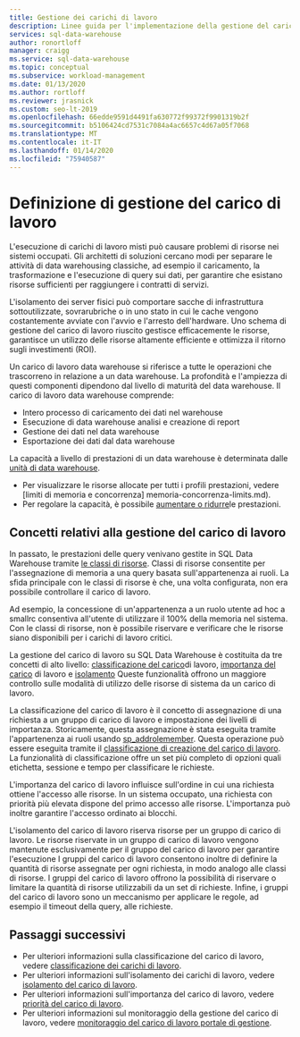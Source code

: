 ```yaml
---
title: Gestione dei carichi di lavoro
description: Linee guida per l'implementazione della gestione del carico di lavoro in Azure SQL Data Warehouse.
services: sql-data-warehouse
author: ronortloff
manager: craigg
ms.service: sql-data-warehouse
ms.topic: conceptual
ms.subservice: workload-management
ms.date: 01/13/2020
ms.author: rortloff
ms.reviewer: jrasnick
ms.custom: seo-lt-2019
ms.openlocfilehash: 66edde9591d4491fa630772f99372f9901319b2f
ms.sourcegitcommit: b5106424cd7531c7084a4ac6657c4d67a05f7068
ms.translationtype: MT
ms.contentlocale: it-IT
ms.lasthandoff: 01/14/2020
ms.locfileid: "75940587"
---
```

# <a name="what-is-workload-management"></a>Definizione di gestione del carico di lavoro

L'esecuzione di carichi di lavoro misti può causare problemi di risorse nei sistemi occupati.  Gli architetti di soluzioni cercano modi per separare le attività di data warehousing classiche, ad esempio il caricamento, la trasformazione e l'esecuzione di query sui dati, per garantire che esistano risorse sufficienti per raggiungere i contratti di servizi.  

L'isolamento dei server fisici può comportare sacche di infrastruttura sottoutilizzate, sovrarubriche o in uno stato in cui le cache vengono costantemente avviate con l'avvio e l'arresto dell'hardware.  Uno schema di gestione del carico di lavoro riuscito gestisce efficacemente le risorse, garantisce un utilizzo delle risorse altamente efficiente e ottimizza il ritorno sugli investimenti (ROI).

Un carico di lavoro data warehouse si riferisce a tutte le operazioni che trascorreno in relazione a un data warehouse. La profondità e l'ampiezza di questi componenti dipendono dal livello di maturità del data warehouse.  Il carico di lavoro data warehouse comprende: 
- Intero processo di caricamento dei dati nel warehouse 
- Esecuzione di data warehouse analisi e creazione di report
- Gestione dei dati nel data warehouse 
- Esportazione dei dati dal data warehouse

La capacità a livello di prestazioni di un data warehouse è determinata dalle [unità di data warehouse](what-is-a-data-warehouse-unit-dwu-cdwu.md).
- Per visualizzare le risorse allocate per tutti i profili prestazioni, vedere [limiti di memoria e concorrenza] memoria-concorrenza-limits.md).
- Per regolare la capacità, è possibile [aumentare o ridurre](quickstart-scale-compute-portal.md)le prestazioni.


## <a name="workload-management-concepts"></a>Concetti relativi alla gestione del carico di lavoro
In passato, le prestazioni delle query venivano gestite in SQL Data Warehouse tramite [le classi di risorse](resource-classes-for-workload-management.md).  Classi di risorse consentite per l'assegnazione di memoria a una query basata sull'appartenenza ai ruoli.  La sfida principale con le classi di risorse è che, una volta configurata, non era possibile controllare il carico di lavoro.  

Ad esempio, la concessione di un'appartenenza a un ruolo utente ad hoc a smallrc consentiva all'utente di utilizzare il 100% della memoria nel sistema.  Con le classi di risorse, non è possibile riservare e verificare che le risorse siano disponibili per i carichi di lavoro critici.

La gestione del carico di lavoro su SQL Data Warehouse è costituita da tre concetti di alto livello: [classificazione del carico](sql-data-warehouse-workload-classification.md)di lavoro, [importanza del carico](sql-data-warehouse-workload-importance.md) di lavoro e [isolamento](sql-data-warehouse-workload-isolation.md)  Queste funzionalità offrono un maggiore controllo sulle modalità di utilizzo delle risorse di sistema da un carico di lavoro.

La classificazione del carico di lavoro è il concetto di assegnazione di una richiesta a un gruppo di carico di lavoro e impostazione dei livelli di importanza.  Storicamente, questa assegnazione è stata eseguita tramite l'appartenenza ai ruoli usando [sp_addrolemember](https://docs.microsoft.com/azure/sql-data-warehouse/resource-classes-for-workload-management#change-a-users-resource-class).  Questa operazione può essere eseguita tramite il [classificazione di creazione del carico di lavoro](https://docs.microsoft.com/sql/t-sql/statements/create-workload-classifier-transact-sql).  La funzionalità di classificazione offre un set più completo di opzioni quali etichetta, sessione e tempo per classificare le richieste.

L'importanza del carico di lavoro influisce sull'ordine in cui una richiesta ottiene l'accesso alle risorse.  In un sistema occupato, una richiesta con priorità più elevata dispone del primo accesso alle risorse.  L'importanza può inoltre garantire l'accesso ordinato ai blocchi. 

L'isolamento del carico di lavoro riserva risorse per un gruppo di carico di lavoro.  Le risorse riservate in un gruppo di carico di lavoro vengono mantenute esclusivamente per il gruppo del carico di lavoro per garantire l'esecuzione  I gruppi del carico di lavoro consentono inoltre di definire la quantità di risorse assegnate per ogni richiesta, in modo analogo alle classi di risorse.  I gruppi del carico di lavoro offrono la possibilità di riservare o limitare la quantità di risorse utilizzabili da un set di richieste.  Infine, i gruppi del carico di lavoro sono un meccanismo per applicare le regole, ad esempio il timeout della query, alle richieste.  


## <a name="next-steps"></a>Passaggi successivi

- Per ulteriori informazioni sulla classificazione del carico di lavoro, vedere [classificazione dei carichi di lavoro](sql-data-warehouse-workload-classification.md).  
- Per ulteriori informazioni sull'isolamento dei carichi di lavoro, vedere [isolamento del carico di lavoro](sql-data-warehouse-workload-isolation.md).  
- Per ulteriori informazioni sull'importanza del carico di lavoro, vedere [priorità del carico di lavoro](sql-data-warehouse-workload-importance.md).  
- Per ulteriori informazioni sul monitoraggio della gestione del carico di lavoro, vedere [monitoraggio del carico di lavoro portale di gestione](sql-data-warehouse-workload-management-portal-monitor.md).  